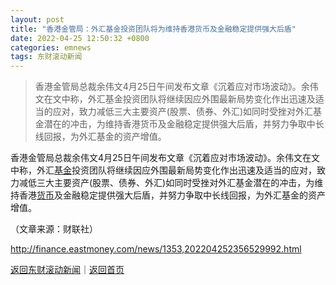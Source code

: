 ```yaml
---
layout: post
title: "香港金管局：外汇基金投资团队将为维持香港货币及金融稳定提供强大后盾"
date: 2022-04-25 12:50:32 +0800
categories: emnews
tags: 东财滚动新闻
---
```

> 香港金管局总裁余伟文4月25日午间发布文章《沉着应对市场波动》。余伟文在文中称，外汇基金投资团队将继续因应外围最新局势变化作出迅速及适当的应对，致力减低三大主要资产(股票、债券、外汇)如同时受挫对外汇基金潜在的冲击，为维持香港货币及金融稳定提供强大后盾，并努力争取中长线回报，为外汇基金的资产增值。

<p>香港金管局总裁余伟文4月25日午间发布文章《沉着应对市场波动》。余伟文在文中称，外汇<span id="Info.3293"><a href="http://data.eastmoney.com/zlsj/" class="infokey">基金</a></span>投资团队将继续因应外围最新局势变化作出迅速及适当的应对，致力减低三大主要资产(股票、债券、外汇)如同时受挫对外汇基金潜在的冲击，为维持香港<span id="Info.3326"><a href="http://data.eastmoney.com/cjsj/hbgyl.html" class="infokey">货币</a></span>及金融稳定提供强大后盾，并努力争取中长线回报，为外汇基金的资产增值。</p><p class="em_media">（文章来源：财联社）</p>

<http://finance.eastmoney.com/news/1353,202204252356529992.html>

[返回东财滚动新闻](//finews.withounder.com/emnews/)｜[返回首页](//finews.withounder.com/)